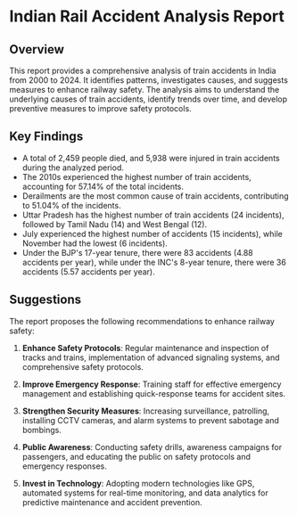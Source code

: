 # Indian Rail Accident Analysis Report

## Overview
This report provides a comprehensive analysis of train accidents in India from 2000 to 2024. It identifies patterns, investigates causes, and suggests measures to enhance railway safety. The analysis aims to understand the underlying causes of train accidents, identify trends over time, and develop preventive measures to improve safety protocols.

## Key Findings
- A total of 2,459 people died, and 5,938 were injured in train accidents during the analyzed period.
- The 2010s experienced the highest number of train accidents, accounting for 57.14% of the total incidents.
- Derailments are the most common cause of train accidents, contributing to 51.04% of the incidents.
- Uttar Pradesh has the highest number of train accidents (24 incidents), followed by Tamil Nadu (14) and West Bengal (12).
- July experienced the highest number of accidents (15 incidents), while November had the lowest (6 incidents).
- Under the BJP's 17-year tenure, there were 83 accidents (4.88 accidents per year), while under the INC's 8-year tenure, there were 36 accidents (5.57 accidents per year).

## Suggestions
The report proposes the following recommendations to enhance railway safety:

1. **Enhance Safety Protocols**: Regular maintenance and inspection of tracks and trains, implementation of advanced signaling systems, and comprehensive safety protocols.

2. **Improve Emergency Response**: Training staff for effective emergency management and establishing quick-response teams for accident sites.

3. **Strengthen Security Measures**: Increasing surveillance, patrolling, installing CCTV cameras, and alarm systems to prevent sabotage and bombings.

4. **Public Awareness**: Conducting safety drills, awareness campaigns for passengers, and educating the public on safety protocols and emergency responses.

5. **Invest in Technology**: Adopting modern technologies like GPS, automated systems for real-time monitoring, and data analytics for predictive maintenance and accident prevention.
